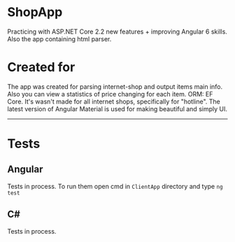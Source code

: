 # ShopApp
Practicing with ASP.NET Core 2.2 new features + improving Angular 6 skills. Also the app containing html parser.

# Created for
The app was created for parsing internet-shop and output items main info.
Also you can view a statistics of price changing for each item.
ORM: EF Core.
It's wasn't made for all internet shops, specifically for "hotline".
The latest version of Angular Material is used for making beautiful and simply UI.

***

# Tests

## Angular
Tests in process. To run them open cmd in `ClientApp` directory and type `ng test`

## C#
Tests in process.
